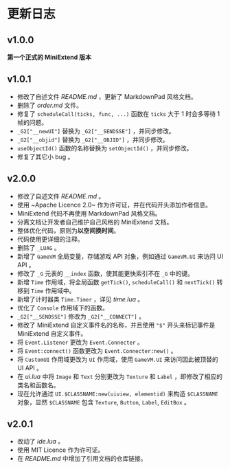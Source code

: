 # 更新日志 #

## v1.0.0
**第一个正式的 MiniExtend 版本**

## v1.0.1
- 修改了自述文件 *README.md* ，更新了 MarkdownPad 风格文档。  
- 删除了 *order.md* 文件。  
- 修复了 `scheduleCall(ticks, func, ...)` 函数在 `ticks` 大于 1 时会多等待 1 帧的问题。  
- `_G2["__newUI"]` 替换为 `_G2["__SENDSSE"]` ，并同步修改。  
- `_G2["__objid"]` 替换为 `_G2["__OBJID"]` ，并同步修改。  
- `useObjectId()` 函数的名称替换为 `setObjectId()` ，并同步修改。  
- 修复了其它小 bug 。  

## v2.0.0
- 修改了自述文件 *README.md* 。  
- 使用 ~Apache Licence 2.0~ 作为许可证，并在代码开头添加作者信息。  
- MiniExtend 代码不再使用 MarkdownPad 风格文档。  
- 分离文档让开发者自己维护自己风格的 MiniExtend 文档。  
- 整体优化代码，原则为**以空间换时间**。  
- 代码使用更详细的注释。  
- 删除了 `_LUAG` 。  
- 新增了 `GameVM` 全局变量，存储游戏 API 对象，例如通过 `GameVM.UI` 来访问 UI API 。  
- 修改了 `_G` 元表的 `__index` 函数，使其能更快索引不在 `_G` 中的键。  
- 新增 `Time` 作用域，将全局函数 `getTick()`, `scheduleCall()` 和 `nextTick()` 转移到 `Time` 作用域中。  
- 新增了计时器类 `Time.Timer` ，详见 *time.lua* 。  
- 优化了 `Console` 作用域下的函数。  
- `_G2["__SENDSSE"]` 修改为 `_G2["__CONNECT"]` 。  
- 修改了 MiniExtend 自定义事件名的名称，并且使用 `"$"` 开头来标记事件是 MiniExtend 自定义事件。  
- 将 `Event.Listener` 更改为 `Event.Connecter` 。  
- 将 `Event:connect()` 函数更改为 `Event.Connecter:new()` 。  
- 将 `CustomUI` 作用域更改为 `UI` 作用域，使用 `GameVM.UI` 来访问因此被顶替的 UI API 。  
- 在 *ui.lua* 中将 `Image` 和 `Text` 分别更改为 `Texture` 和 `Label` ，即修改了相应的类名和函数名。  
- 现在允许通过 `UI.$CLASSNAME:new(uiview, elementid)` 来构造 `$CLASSNAME` 对象，显然 `$CLASSNAME` 包含 `Texture`, `Button`, `Label`, `EditBox` 。  

## v2.0.1
- 改动了 *ide.lua* 。  
- 使用 MIT Licence 作为许可证。  
- 在 *README.md* 中增加了引用文档的仓库链接。  
